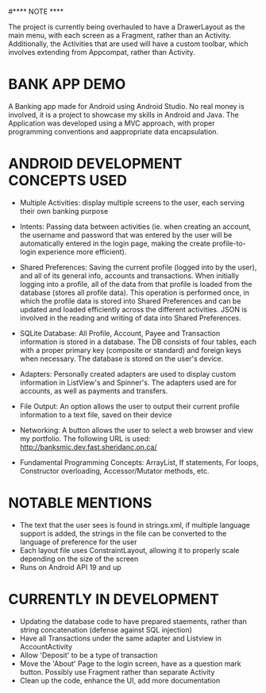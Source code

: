 #**** NOTE ****

The project is currently being overhauled to have a DrawerLayout as the main menu, with each screen as a Fragment, rather than an Activity. Additionally, the Activities that are used will have a custom toolbar, which involves extending from Appcompat, rather than Activity.

# BANK APP DEMO

A Banking app made for Android using Android Studio. No real money is involved, it is a project to showcase my skills in Android and Java. The Application was developed using a MVC approach, with proper programming conventions and aappropriate data encapsulation.

# ANDROID DEVELOPMENT CONCEPTS USED

- Multiple Activities: display multiple screens to the user, each serving their own banking purpose

- Intents: Passing data between activities (ie. when creating an account, the username and password that was entered by the user will be automatically entered in the login page, making the create profile-to-login experience more efficient).

- Shared Preferences: Saving the current profile (logged into by the user), and all of its general info, accounts and transactions. When initially logging into a profile, all of the data from that profile is loaded from the database (stores all profile data). This operation is performed once, in which the profile data is stored into Shared Preferences and can be updated and loaded efficiently across the different activities. JSON is involved in the reading and writing of data into Shared Preferences.

- SQLite Database: All Profile, Account, Payee and Transaction information is stored in a database. The DB consists of four tables, each with a proper primary key (composite or standard) and foreign keys when necessary. The database is stored on the user's device.

- Adapters: Personally created adapters are used to display custom information in ListView's and Spinner's. The adapters used are for accounts, as well as payments and transfers. 

- File Output: An option allows the user to output their current profile information to a text file, saved on their device

- Networking: A button allows the user to select a web browser and view my portfolio. The following URL is used: http://banksmic.dev.fast.sheridanc.on.ca/

- Fundamental Programming Concepts: ArrayList, If statements, For loops, Constructor overloading, Accessor/Mutator methods, etc.

# NOTABLE MENTIONS

- The text that the user sees is found in strings.xml, if multiple language support is added, the strings in the file can be converted to the language of preference for the user
- Each layout file uses ConstraintLayout, allowing it to properly scale depending on the size of the screen
- Runs on Android API 19 and up

# CURRENTLY IN DEVELOPMENT

- Updating the database code to have prepared staements, rather than string concatenation (defense against SQL injection)
- Have all Transactions under the same adapter and Listview in AccountActivity
- Allow 'Deposit' to be a type of transaction
- Move the 'About' Page to the login screen, have as a question mark button. Possibly use Fragment rather than separate Activity
- Clean up the code, enhance the UI, add more documentation
